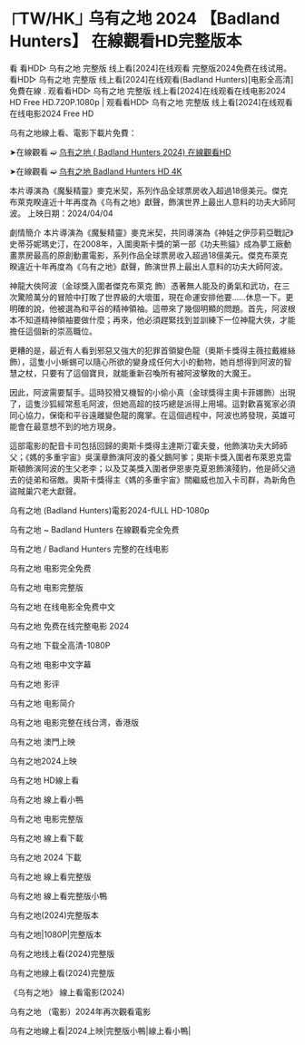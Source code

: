 <h1>⎾TW/HK⏌ 乌有之地 2024 【Badland Hunters】 在線觀看HD完整版本</h1>

看 看HD▷ 乌有之地 完整版 线上看[2024]在线观看 完整版2024免费在线试用。 看HD▷ 乌有之地 完整版 线上看[2024]在线观看(Badland Hunters)[电影全高清]免費在線 . 观看看HD▷ 乌有之地 完整版 线上看[2024]在线观看在线电影2024 HD Free HD.720P.1080p | 观看看HD▷ 乌有之地 完整版 线上看[2024]在线观看在线电影2024 Free HD

乌有之地線上看、電影下載片免費：


➤在線觀看 ➫️ [乌有之地 ( Badland Hunters 2024) 在線觀看HD](https://123cinephilejourney.xyz/zh/movie/933131)

➤在線觀看 ➫️ [乌有之地 Badland Hunters HD 4K](https://123cinephilejourney.xyz/zh/movie/933131)

本片導演為《魔髮精靈》麥克米契，系列作品全球票房收入超過18億美元。傑克布萊克睽違近十年再度為《乌有之地》獻聲，飾演世界上最出人意料的功夫大師阿波。 上映日期：2024/04/04

劇情簡介 本片導演為《魔髮精靈》麥克米契，共同導演為《神娃之伊莎莉亞戰記》史蒂芬妮瑪史汀，在2008年，入圍奧斯卡獎的第一部《功夫熊貓》成為夢工廠動畫票房最高的原創動畫電影，系列作品全球票房收入超過18億美元。傑克布萊克睽違近十年再度為《乌有之地》獻聲，飾演世界上最出人意料的功夫大師阿波。

神龍大俠阿波（金球獎入圍者傑克布萊克 飾）憑著無人能及的勇氣和武功，在三次驚險萬分的冒險中打敗了世界級的大壞蛋，現在命運安排他要……休息一下。更明確的說，他被選為和平谷的精神領袖。這帶來了幾個明顯的問題。首先，阿波根本不知道精神領袖要做什麼；再來，他必須趕緊找到並訓練下一位神龍大俠，才能擔任這個新的崇高職位。

更糟的是，最近有人看到邪惡又強大的犯罪首領變色龍（奧斯卡獎得主薇拉戴維絲 飾），這隻小小蜥蜴可以隨心所欲的變身成任何大小的動物，她肖想得到阿波的智慧之杖，只要有了這個寶貝，就能重新召喚所有被阿波擊敗的大魔王。

因此，阿波需要幫手。這時狡猾又機智的小偷小真（金球獎得主奧卡菲娜飾）出現了，這隻沙狐經常惹毛阿波，但她高超的技巧總是派得上用場。這對歡喜冤家必須同心協力，保衛和平谷遠離變色龍的魔掌。在這個過程中，阿波也將發現，英雄可能會在最意想不到的地方現身。

這部電影的配音卡司包括回歸的奧斯卡獎得主達斯汀霍夫曼，他飾演功夫大師師父；《媽的多重宇宙》吳漢章飾演阿波的養父鵝阿爹；奧斯卡獎入圍者布萊恩克雷斯頓飾演阿波的生父老李；以及艾美獎入圍者伊恩麥克夏恩飾演殘豹，他是師父過去的徒弟和宿敵。奧斯卡獎得主《媽的多重宇宙》關繼威也加入卡司群，為新角色盜賊巢穴老大獻聲。

乌有之地 (Badland Hunters)電影2024-fULL HD-1080p

乌有之地 ~ Badland Hunters 在線觀看完全免费

乌有之地 / Badland Hunters 完整的在线电影

乌有之地 电影完全免费

乌有之地 电影完整版

乌有之地 在线电影全免费中文

乌有之地 免费在线完整电影 2024

乌有之地 下载全高清-1080P

乌有之地 电影中文字幕

乌有之地 影评

乌有之地 电影简介

乌有之地 电影完整在线台湾，香港版

乌有之地 澳門上映

乌有之地2024上映

乌有之地 HD線上看

乌有之地 線上看小鴨

乌有之地 电影完整版

乌有之地 線上看下載

乌有之地 2024 下載

乌有之地 線上看完整版

乌有之地 線上看完整版小鴨

乌有之地(2024)完整版本

乌有之地|1080P|完整版本

乌有之地线上看(2024)完整版

乌有之地線上看(2024)完整版

《乌有之地》 線上看電影(2024)

乌有之地 （電影）2024年再次觀看電影

乌有之地線上看|2024上映|完整版小鴨|線上看小鴨|
